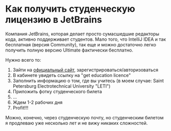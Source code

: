 # Как получить студенческую лицензию в JetBrains

Компания JetBrains, которая делает просто сумасшедшие редакторы кода, активно поддерживает студентов. Мало того, что IntelliJ IDEA и так бесплатная (версия Community), так еще и можно достаточно легко получить полную версию Ultimate фактически бесплатно.

Нужно всего то:
1) Зайти на [официальный сайт](https://www.jetbrains.com/), зарегистрироваться/авторизоваться
2) В кабинете увидеть ссылку на "get education licence"
3) Заполнить информацию о том, где вы учитесь (в моем случае: Saint Petersburg Electrotechnical University "LETI")
4) Приложить фотку студенческого билета
5) ...
6) Ждем 1-2 рабочих дня
7) Profit!!!

Можно, конечно, через студенческую почту, но студенческим билетом я продлеваю уже несколько лет и не вижу никаких сложностей.